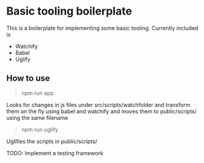 # Basic tooling boilerplate
This is a boilerplate for implementing some basic tooling. Currently included is
- Watchify
- Babel
- Uglify

## How to use
> npm run app

Looks for changes in js files under src/scripts/watchfolder and transform them on the fly using babel and watchify and moves them to public/scripts/ using the same filename 

> npm run uglify

Uglifies the scripts in public/scripts/

TODO: Implement a testing framework
